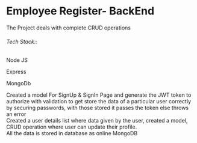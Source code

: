 <h1>Employee Register- BackEnd</h1>
<div>The Project deals with complete CRUD operations</div>
<h6>Tech Stack::</h6>
<p>Node JS</p>
<p>Express</p>
<p>MongoDb</p>
<div>Created a model For SignUp & SignIn Page and generate the JWT token to authorize with validation to get store the data of a particular user correctly by securing passwords, with those stored it passes the token else throws an error</div>
<div>Created a user details list where data given by the user, created a model, CRUD operation where user can update their profile.</div>
<div>All the data is stored in database as online MongoDB</div>

<!-- <p></p> -->

